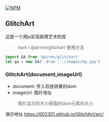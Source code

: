 [![NPM](https://nodei.co/npm/@airmn/glitchart.png?compact=true)](https://nodei.co/npm/@airmn/glitchart)
## GlitchArt
这是一个用js实现故障艺术的库
>npm i @airmn/glitchart
使用方法
```js
import GA from '@airmn/glitchart'
let ga = new GA('.drow','./images/bg.jpg')
```
### GlitchArt(document,imageUrl)
* document: 传入存放效果的dom
* imageUrl: 图片地址
>图片显示的大小获取的dom元素的大小

演示地址 https://002301.github.io/GlitchArt/src/